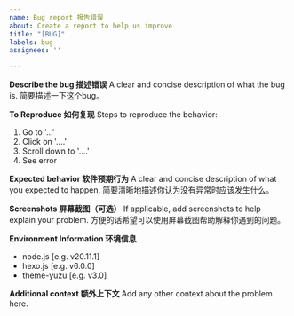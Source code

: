 ```yaml
---
name: Bug report 报告错误
about: Create a report to help us improve
title: "[BUG]"
labels: bug
assignees: ''

---
```


**Describe the bug 描述错误**
A clear and concise description of what the bug is.
简要描述一下这个bug。

**To Reproduce 如何复现**
Steps to reproduce the behavior:
1. Go to '...'
2. Click on '....'
3. Scroll down to '....'
4. See error

**Expected behavior 软件预期行为**
A clear and concise description of what you expected to happen.
简要清晰地描述你认为没有异常时应该发生什么。

**Screenshots 屏幕截图（可选）**
If applicable, add screenshots to help explain your problem.
方便的话希望可以使用屏幕截图帮助解释你遇到的问题。

**Environment Information 环境信息**
- node.js [e.g. v20.11.1]
- hexo.js [e.g. v6.0.0]
- theme-yuzu [e.g. v3.0]

**Additional context 额外上下文**
Add any other context about the problem here.
